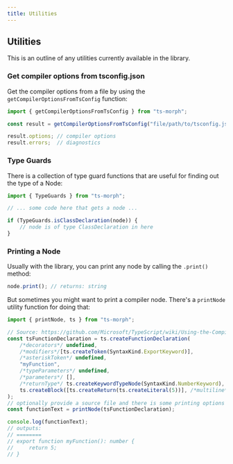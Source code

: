 ```yaml
---
title: Utilities
---
```


## Utilities

This is an outline of any utilities currently available in the library.

### Get compiler options from tsconfig.json

Get the compiler options from a file by using the `getCompilerOptionsFromTsConfig` function:

```ts
import { getCompilerOptionsFromTsConfig } from "ts-morph";

const result = getCompilerOptionsFromTsConfig("file/path/to/tsconfig.json");

result.options; // compiler options
result.errors;  // diagnostics
```

### Type Guards

There is a collection of type guard functions that are useful for finding out the type of a Node:

```ts
import { TypeGuards } from "ts-morph";

// ... some code here that gets a node ...

if (TypeGuards.isClassDeclaration(node)) {
    // node is of type ClassDeclaration in here
}
```

### Printing a Node

Usually with the library, you can print any node by calling the `.print()` method:

```ts
node.print(); // returns: string
```

But sometimes you might want to print a compiler node. There's a `printNode` utility function for doing that:

```ts
import { printNode, ts } from "ts-morph";

// Source: https://github.com/Microsoft/TypeScript/wiki/Using-the-Compiler-API
const tsFunctionDeclaration = ts.createFunctionDeclaration(
    /*decorators*/ undefined,
    /*modifiers*/[ts.createToken(SyntaxKind.ExportKeyword)],
    /*asteriskToken*/ undefined,
    "myFunction",
    /*typeParameters*/ undefined,
    /*parameters*/ [],
    /*returnType*/ ts.createKeywordTypeNode(SyntaxKind.NumberKeyword),
    ts.createBlock([ts.createReturn(ts.createLiteral(5))], /*multiline*/ true),
);
// optionally provide a source file and there is some printing options on this
const functionText = printNode(tsFunctionDeclaration);

console.log(functionText);
// outputs:
// ========
// export function myFunction(): number {
//     return 5;
// }
```
